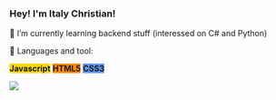 ### Hey! I'm Italy Christian!


🌱 I’m currently learning backend stuff (interessed on C# and Python) 

🔧 Languages and tool: 

<span style="background-color: 	#FFD700"><b>Javascript</b></span>
<span style="background-color: 	#FF8C00"><b>HTML5</b></span>
<span style="background-color: 	#6495ED"><b>CSS3</b></span>

<img src="https://img.shields.io/badge/twitter-%231DA1F2.svg?&style=for-the-badge&logo=twitter&logoColor=white" />
